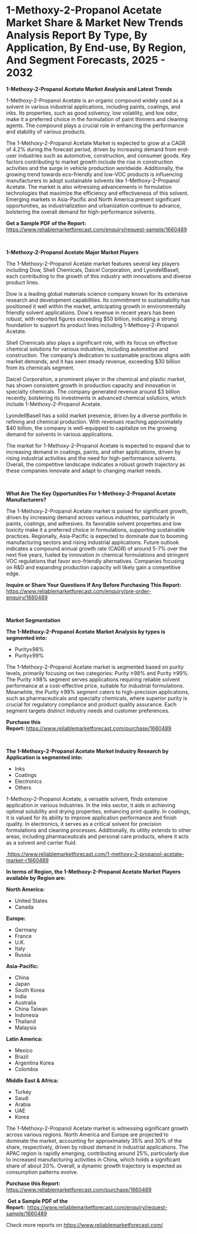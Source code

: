 <p><h1>1-Methoxy-2-Propanol Acetate Market Share & Market New Trends Analysis Report By Type, By Application, By End-use, By Region, And Segment Forecasts, 2025 - 2032</h1></p><p><strong>1-Methoxy-2-Propanol Acetate Market Analysis and Latest Trends</strong></p>
<p><p>1-Methoxy-2-Propanol Acetate is an organic compound widely used as a solvent in various industrial applications, including paints, coatings, and inks. Its properties, such as good solvency, low volatility, and low odor, make it a preferred choice in the formulation of paint thinners and cleaning agents. The compound plays a crucial role in enhancing the performance and stability of various products.</p><p>The 1-Methoxy-2-Propanol Acetate Market is expected to grow at a CAGR of 4.2% during the forecast period, driven by increasing demand from end-user industries such as automotive, construction, and consumer goods. Key factors contributing to market growth include the rise in construction activities and the surge in vehicle production worldwide. Additionally, the growing trend towards eco-friendly and low-VOC products is influencing manufacturers to adopt sustainable solvents like 1-Methoxy-2-Propanol Acetate. The market is also witnessing advancements in formulation technologies that maximize the efficiency and effectiveness of this solvent. Emerging markets in Asia-Pacific and North America present significant opportunities, as industrialization and urbanization continue to advance, bolstering the overall demand for high-performance solvents.</p></p>
<p><strong>Get a Sample PDF of the Report:&nbsp;</strong> <a href="https://www.reliablemarketforecast.com/enquiry/request-sample/1660489?utm_campaign=1108&utm_medium=2&utm_source=Github&utm_content=ia&utm_term=17012025&utm_id=1-methoxy-2-propanol-acetate">https://www.reliablemarketforecast.com/enquiry/request-sample/1660489</a></p>
<p>&nbsp;</p>
<p><strong>1-Methoxy-2-Propanol Acetate Major Market Players</strong></p>
<p><p>The 1-Methoxy-2-Propanol Acetate market features several key players including Dow, Shell Chemicals, Daicel Corporation, and LyondellBasell, each contributing to the growth of this industry with innovations and diverse product lines.</p><p>Dow is a leading global materials science company known for its extensive research and development capabilities. Its commitment to sustainability has positioned it well within the market, anticipating growth in environmentally friendly solvent applications. Dow's revenue in recent years has been robust, with reported figures exceeding $50 billion, indicating a strong foundation to support its product lines including 1-Methoxy-2-Propanol Acetate.</p><p>Shell Chemicals also plays a significant role, with its focus on effective chemical solutions for various industries, including automotive and construction. The company’s dedication to sustainable practices aligns with market demands, and it has seen steady revenue, exceeding $30 billion from its chemicals segment.</p><p>Daicel Corporation, a prominent player in the chemical and plastic market, has shown consistent growth in production capacity and innovation in specialty chemicals. The company generated revenue around $3 billion recently, bolstering its investments in advanced chemical solutions, which include 1-Methoxy-2-Propanol Acetate.</p><p>LyondellBasell has a solid market presence, driven by a diverse portfolio in refining and chemical production. With revenues reaching approximately $40 billion, the company is well-equipped to capitalize on the growing demand for solvents in various applications.</p><p>The market for 1-Methoxy-2-Propanol Acetate is expected to expand due to increasing demand in coatings, paints, and other applications, driven by rising industrial activities and the need for high-performance solvents. Overall, the competitive landscape indicates a robust growth trajectory as these companies innovate and adapt to changing market needs.</p></p>
<p>&nbsp;</p>
<p><strong>What Are The Key Opportunities For 1-Methoxy-2-Propanol Acetate Manufacturers?</strong></p>
<p><p>The 1-Methoxy-2-Propanol Acetate market is poised for significant growth, driven by increasing demand across various industries, particularly in paints, coatings, and adhesives. Its favorable solvent properties and low toxicity make it a preferred choice in formulations, supporting sustainable practices. Regionally, Asia-Pacific is expected to dominate due to booming manufacturing sectors and rising industrial applications. Future outlook indicates a compound annual growth rate (CAGR) of around 5-7% over the next five years, fueled by innovation in chemical formulations and stringent VOC regulations that favor eco-friendly alternatives. Companies focusing on R&D and expanding production capacity will likely gain a competitive edge.</p></p>
<p><strong>Inquire or Share Your Questions If Any Before Purchasing This Report:</strong> <a href="https://www.reliablemarketforecast.com/enquiry/pre-order-enquiry/1660489?utm_campaign=1108&utm_medium=2&utm_source=Github&utm_content=ia&utm_term=17012025&utm_id=1-methoxy-2-propanol-acetate">https://www.reliablemarketforecast.com/enquiry/pre-order-enquiry/1660489</a></p>
<p>&nbsp;</p>
<p><strong>Market Segmentation</strong></p>
<p><strong>The 1-Methoxy-2-Propanol Acetate Market Analysis by types is segmented into:</strong></p>
<p><ul><li>Purity≥98%</li><li>Purity≥99%</li></ul></p>
<p><p>The 1-Methoxy-2-Propanol Acetate market is segmented based on purity levels, primarily focusing on two categories: Purity ≥98% and Purity ≥99%. The Purity ≥98% segment serves applications requiring reliable solvent performance at a cost-effective price, suitable for industrial formulations. Meanwhile, the Purity ≥99% segment caters to high-precision applications, such as pharmaceuticals and specialty chemicals, where superior purity is crucial for regulatory compliance and product quality assurance. Each segment targets distinct industry needs and customer preferences.</p></p>
<p><strong>Purchase this Report:&nbsp;</strong><a href="https://www.reliablemarketforecast.com/purchase/1660489?utm_campaign=1108&utm_medium=2&utm_source=Github&utm_content=ia&utm_term=17012025&utm_id=1-methoxy-2-propanol-acetate">https://www.reliablemarketforecast.com/purchase/1660489</a></p>
<p>&nbsp;</p>
<p><strong>The 1-Methoxy-2-Propanol Acetate Market Industry Research by Application is segmented into:</strong></p>
<p><ul><li>Inks</li><li>Coatings</li><li>Electronics</li><li>Others</li></ul></p>
<p><p>1-Methoxy-2-Propanol Acetate, a versatile solvent, finds extensive application in various industries. In the inks sector, it aids in achieving optimal solubility and drying properties, enhancing print quality. In coatings, it is valued for its ability to improve application performance and finish quality. In electronics, it serves as a critical solvent for precision formulations and cleaning processes. Additionally, its utility extends to other areas, including pharmaceuticals and personal care products, where it acts as a solvent and carrier fluid.</p></p>
<p><a href="https://www.reliablemarketforecast.com/1-methoxy-2-propanol-acetate-market-r1660489?utm_campaign=1108&utm_medium=2&utm_source=Github&utm_content=ia&utm_term=17012025&utm_id=1-methoxy-2-propanol-acetate">&nbsp;https://www.reliablemarketforecast.com/1-methoxy-2-propanol-acetate-market-r1660489</a></p>
<p><strong>In terms of Region, the 1-Methoxy-2-Propanol Acetate Market Players available by Region are:</strong></p>
<p>
    <p> <strong> North America: </strong>
        <ul>
            <li>United States</li>
            <li>Canada</li>
        </ul>
        </p> 
    <p> <strong> Europe: </strong>
        <ul>
            <li>Germany</li>
            <li>France</li>
            <li>U.K.</li>
            <li>Italy</li>
            <li>Russia</li>
        </ul>
        </p> 
    <p> <strong> Asia-Pacific: </strong>
        <ul>
            <li>China</li>
            <li>Japan</li>
            <li>South Korea</li>
            <li>India</li>
            <li>Australia</li>
            <li>China Taiwan</li>
            <li>Indonesia</li>
            <li>Thailand</li>
            <li>Malaysia</li>
        </ul>
        </p> 
    <p> <strong> Latin America: </strong>
        <ul>
            <li>Mexico</li>
            <li>Brazil</li>
            <li>Argentina Korea</li>
            <li>Colombia</li>
        </ul>
        </p> 
    <p> <strong> Middle East & Africa: </strong>
        <ul>
            <li>Turkey</li>
            <li>Saudi</li>
            <li>Arabia</li>
            <li>UAE</li>
            <li>Korea</li>
        </ul>
    </p>
    </p>
<p><p>The 1-Methoxy-2-Propanol Acetate market is witnessing significant growth across various regions. North America and Europe are projected to dominate the market, accounting for approximately 35% and 30% of the share, respectively, driven by robust demand in industrial applications. The APAC region is rapidly emerging, contributing around 25%, particularly due to increased manufacturing activities in China, which holds a significant share of about 20%. Overall, a dynamic growth trajectory is expected as consumption patterns evolve.</p></p>
<p><strong>Purchase this Report: </strong><a href="https://www.reliablemarketforecast.com/purchase/1660489?utm_campaign=1108&utm_medium=2&utm_source=Github&utm_content=ia&utm_term=17012025&utm_id=1-methoxy-2-propanol-acetate">https://www.reliablemarketforecast.com/purchase/1660489</a></p>
<p>&nbsp;<strong>Get a Sample PDF of the Report:&nbsp;&nbsp;</strong><a href="https://www.reliablemarketforecast.com/enquiry/request-sample/1660489?utm_campaign=1108&utm_medium=2&utm_source=Github&utm_content=ia&utm_term=17012025&utm_id=1-methoxy-2-propanol-acetate">https://www.reliablemarketforecast.com/enquiry/request-sample/1660489</a></p>
<p><strong></strong></p>
<p>Check more reports on <a href="https://www.reliablemarketforecast.com/?utm_campaign=1108&utm_medium=2&utm_source=Github&utm_content=ia&utm_term=17012025&utm_id=1-methoxy-2-propanol-acetate">https://www.reliablemarketforecast.com/</a></p>